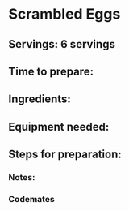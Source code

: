 # Scrambled Eggs

## Servings: 6 servings

## Time to prepare: 

## Ingredients:


## Equipment needed:


## Steps for preparation:



### Notes:



### Codemates #
